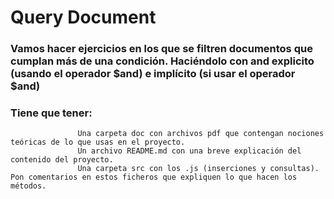 # Query Document

### Vamos hacer ejercicios en los que se filtren documentos que cumplan más de una condición. Haciéndolo con and explicito (usando el operador $and) e implícito (si usar el operador $and)

### Tiene que tener:  
                   Una carpeta doc con archivos pdf que contengan nociones teóricas de lo que usas en el proyecto.
                   Un archivo README.md con una breve explicación del contenido del proyecto.
                   Una carpeta src con los .js (inserciones y consultas). Pon comentarios en estos ficheros que expliquen lo que hacen los métodos.
